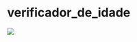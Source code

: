 # verificador_de_idade

<img src="https://ik.imagekit.io/p7aqqjfkrdg/Verificadord_e_idade_5KVUkLXyI.gif?updatedAt=1630972701859">
